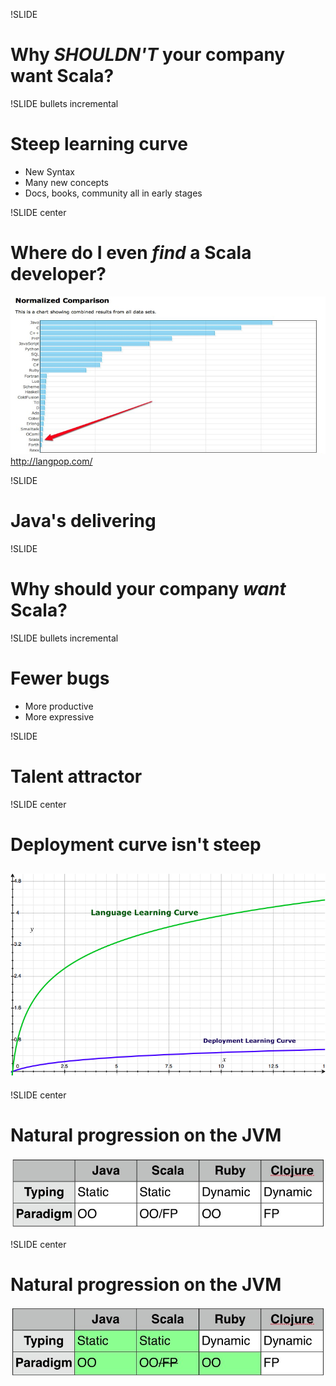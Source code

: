 !SLIDE 
# Why _SHOULDN'T_ your company want Scala?

!SLIDE bullets incremental
# Steep learning curve
* New Syntax
* Many new concepts
* Docs, books, community all in early stages

!SLIDE center
# Where do I even _find_ a Scala developer?
![Developers](popularity.png)
http://langpop.com/

!SLIDE
# Java's delivering

!SLIDE 
# Why should your company _want_ Scala?

!SLIDE bullets incremental
# Fewer bugs
* More productive
* More expressive

!SLIDE
# Talent attractor

!SLIDE center 
# Deployment curve isn't steep
## ![Curves](curves.png)

!SLIDE center
# Natural progression on the JVM
![Comparison](comparison.jpg)

!SLIDE center
# Natural progression on the JVM
![Comparison](comparison2.jpg)
